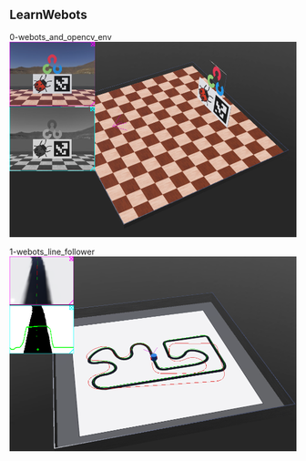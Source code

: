 ## LearnWebots

0-webots_and_opencv_env
![0-webots_and_opencv_env](/images/0-webots_and_opencv_env.png)

1-webots_line_follower
![1-webots_line_follower](/images/1-webots_line_follower.png)
